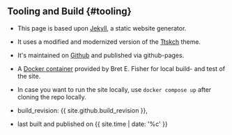 ## Tooling and Build {#tooling} 

- This page is based upon [Jekyll](https://jekyllrb.com), a static website generator. 
- It uses a modified and modernized version of the [Ttskch](https://github.com/ttskch/jekyll-ttskch-theme) theme. 
- It's maintained on [Github](https://github.com/arc42/quality.arc42.org-site/) and published via github-pages. 
- A [Docker container](https://github.com/BretFisher/jekyll-serve) provided by Bret E. Fisher for local build- and test of the site.
- In case you want to run the site locally, use `docker compose up` after cloning the repo locally. 
 
- build_revision: {{ site.github.build_revision }}, 
- last built and published on {{ site.time | date: '%c' }}


